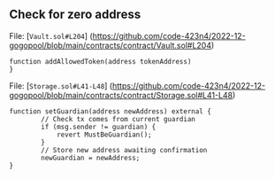 ## Check for zero address

File: [`Vault.sol#L204`]  (https://github.com/code-423n4/2022-12-gogopool/blob/main/contracts/contract/Vault.sol#L204)

```solidity
function addAllowedToken(address tokenAddress) 
}
```


File: [`Storage.sol#L41-L48`]  (https://github.com/code-423n4/2022-12-gogopool/blob/main/contracts/contract/Storage.sol#L41-L48)

```solidity
function setGuardian(address newAddress) external {
		// Check tx comes from current guardian
		if (msg.sender != guardian) {
			revert MustBeGuardian();
		}
		// Store new address awaiting confirmation
		newGuardian = newAddress;
}
```